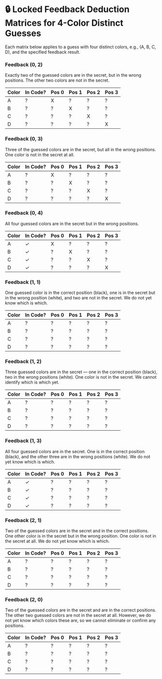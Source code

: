 # 🔒 Locked Feedback Deduction Matrices for 4-Color Distinct Guesses

Each matrix below applies to a guess with four distinct colors, e.g., (A, B, C, D), and the specified feedback result.

### Feedback (0, 2)
Exactly two of the guessed colors are in the secret, but in the wrong positions. The other two colors are not in the secret.

| Color | In Code? | Pos 0 | Pos 1 | Pos 2 | Pos 3 |
|-------|----------|--------|--------|--------|--------|
| A     | ?        | X      | ?      | ?      | ?      |
| B     | ?        | ?      | X      | ?      | ?      |
| C     | ?        | ?      | ?      | X      | ?      |
| D     | ?        | ?      | ?      | ?      | X      |

### Feedback (0, 3)
Three of the guessed colors are in the secret, but all in the wrong positions. One color is not in the secret at all.

| Color | In Code? | Pos 0 | Pos 1 | Pos 2 | Pos 3 |
|-------|----------|--------|--------|--------|--------|
| A     | ?        | X      | ?      | ?      | ?      |
| B     | ?        | ?      | X      | ?      | ?      |
| C     | ?        | ?      | ?      | X      | ?      |
| D     | ?        | ?      | ?      | ?      | X      |

### Feedback (0, 4)
All four guessed colors are in the secret but in the wrong positions.

| Color | In Code? | Pos 0 | Pos 1 | Pos 2 | Pos 3 |
|-------|----------|--------|--------|--------|--------|
| A     | ✓        | X      | ?      | ?      | ?      |
| B     | ✓        | ?      | X      | ?      | ?      |
| C     | ✓        | ?      | ?      | X      | ?      |
| D     | ✓        | ?      | ?      | ?      | X      |

### Feedback (1, 1)
One guessed color is in the correct position (black), one is in the secret but in the wrong position (white), and two are not in the secret. We do not yet know which is which.

| Color | In Code? | Pos 0 | Pos 1 | Pos 2 | Pos 3 |
|-------|----------|--------|--------|--------|--------|
| A     | ?        | ?      | ?      | ?      | ?      |
| B     | ?        | ?      | ?      | ?      | ?      |
| C     | ?        | ?      | ?      | ?      | ?      |
| D     | ?        | ?      | ?      | ?      | ?      |

### Feedback (1, 2)
Three guessed colors are in the secret — one in the correct position (black), two in the wrong positions (white). One color is not in the secret. We cannot identify which is which yet.

| Color | In Code? | Pos 0 | Pos 1 | Pos 2 | Pos 3 |
|-------|----------|--------|--------|--------|--------|
| A     | ?        | ?      | ?      | ?      | ?      |
| B     | ?        | ?      | ?      | ?      | ?      |
| C     | ?        | ?      | ?      | ?      | ?      |
| D     | ?        | ?      | ?      | ?      | ?      |

### Feedback (1, 3)
All four guessed colors are in the secret. One is in the correct position (black), and the other three are in the wrong positions (white). We do not yet know which is which.

| Color | In Code? | Pos 0 | Pos 1 | Pos 2 | Pos 3 |
|-------|----------|--------|--------|--------|--------|
| A     | ✓        | ?      | ?      | ?      | ?      |
| B     | ✓        | ?      | ?      | ?      | ?      |
| C     | ✓        | ?      | ?      | ?      | ?      |
| D     | ✓        | ?      | ?      | ?      | ?      |

### Feedback (2, 1)
Two of the guessed colors are in the secret and in the correct positions. One other color is in the secret but in the wrong position. One color is not in the secret at all. We do not yet know which is which.

| Color | In Code? | Pos 0 | Pos 1 | Pos 2 | Pos 3 |
|-------|----------|--------|--------|--------|--------|
| A     | ?        | ?      | ?      | ?      | ?      |
| B     | ?        | ?      | ?      | ?      | ?      |
| C     | ?        | ?      | ?      | ?      | ?      |
| D     | ?        | ?      | ?      | ?      | ?      |

### Feedback (2, 0)
Two of the guessed colors are in the secret and are in the correct positions. The other two guessed colors are not in the secret at all. However, we do not yet know which colors these are, so we cannot eliminate or confirm any positions.

| Color | In Code? | Pos 0 | Pos 1 | Pos 2 | Pos 3 |
|-------|----------|--------|--------|--------|--------|
| A     | ?        | ?      | ?      | ?      | ?      |
| B     | ?        | ?      | ?      | ?      | ?      |
| C     | ?        | ?      | ?      | ?      | ?      |
| D     | ?        | ?      | ?      | ?      | ?      |
